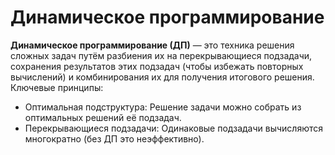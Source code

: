 # Динамическое программирование
**Динамическое программирование (ДП)** — это техника решения сложных задач путём разбиения их на перекрывающиеся подзадачи, сохранения результатов этих подзадач (чтобы избежать повторных вычислений) и комбинирования их для получения итогового решения. Ключевые принципы:
- Оптимальная подструктура: Решение задачи можно собрать из оптимальных решений её подзадач.
- Перекрывающиеся подзадачи: Одинаковые подзадачи вычисляются многократно (без ДП это неэффективно).


